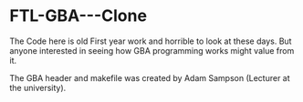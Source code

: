 # FTL-GBA---Clone

The Code here is old First year work and horrible to look at these days.
But anyone interested in seeing how GBA programming works might value from it.

The GBA header and makefile was created by Adam Sampson (Lecturer at the university).

